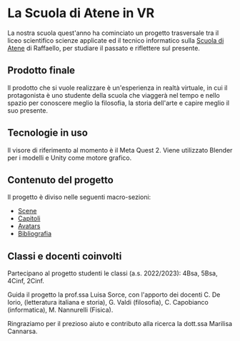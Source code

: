 # La Scuola di Atene in VR

La nostra scuola quest'anno ha cominciato un progetto trasversale tra il liceo scientifico scienze applicate ed il tecnico informatico sulla [Scuola di Atene](https://it.wikipedia.org/wiki/Scuola_di_Atene) di Raffaello, per studiare il passato e riflettere sul presente.

## Prodotto finale

Il prodotto che si vuole realizzare è un'esperienza in realtà virtuale, in cui il protagonista è uno studente della scuola che viaggerà nel tempo e nello spazio per conoscere meglio la filosofia, la storia dell'arte e capire meglio il suo presente.

## Tecnologie in uso

Il visore di riferimento al momento è il Meta Quest 2. Viene utilizzato Blender per i modelli e Unity come motore grafico.

## Contenuto del progetto

Il progetto è diviso nelle seguenti macro-sezioni:

- [Scene](./scene/)
- [Capitoli](./capitoli/)
- [Avatars](./avatars)
- [Bibliografia](./bibliografia/)

## Classi e docenti coinvolti

Partecipano al progetto studenti le classi (a.s. 2022/2023): 4Bsa, 5Bsa, 4Cinf, 2Cinf.

Guida il progetto la prof.ssa Luisa Sorce, con l'apporto dei docenti C. De Iorio, (letteratura italiana e storia), G. Valdi (filosofia), C. Capobianco (informatica), M. Nannurelli (Fisica).

Ringraziamo per il prezioso aiuto e contributo alla ricerca la dott.ssa Marilisa Cannarsa.
